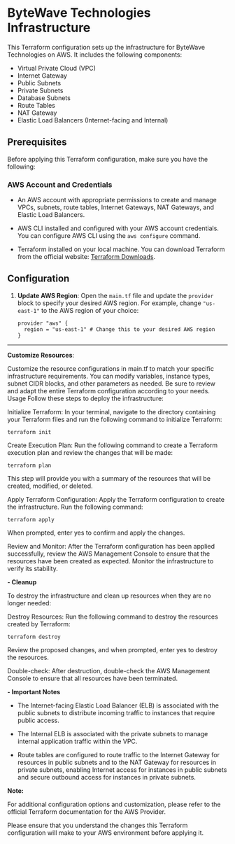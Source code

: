 # ByteWave Technologies Infrastructure

This Terraform configuration sets up the infrastructure for ByteWave Technologies on AWS. It includes the following components:

- Virtual Private Cloud (VPC)
- Internet Gateway
- Public Subnets
- Private Subnets
- Database Subnets
- Route Tables
- NAT Gateway
- Elastic Load Balancers (Internet-facing and Internal)

## Prerequisites

Before applying this Terraform configuration, make sure you have the following:

### AWS Account and Credentials

- An AWS account with appropriate permissions to create and manage VPCs, subnets, route tables, Internet Gateways, NAT Gateways, and Elastic Load Balancers.

- AWS CLI installed and configured with your AWS account credentials. You can configure AWS CLI using the `aws configure` command.

- Terraform installed on your local machine. You can download Terraform from the official website: [Terraform Downloads](https://www.terraform.io/downloads.html).

## Configuration

1. **Update AWS Region**: Open the `main.tf` file and update the `provider` block to specify your desired AWS region. For example, change `"us-east-1"` to the AWS region of your choice:

   ```hcl
   provider "aws" {
     region = "us-east-1" # Change this to your desired AWS region
   }
***
**Customize Resources**: 

Customize the resource configurations in main.tf to match your specific infrastructure requirements. You can modify variables, instance types, subnet CIDR blocks, and other parameters as needed. Be sure to review and adapt the entire Terraform configuration according to your needs.
Usage
Follow these steps to deploy the infrastructure:

Initialize Terraform: In your terminal, navigate to the directory containing your Terraform files and run the following command to initialize Terraform:

```
terraform init
```

Create Execution Plan: Run the following command to create a Terraform execution plan and review the changes that will be made:

```
terraform plan 
```
This step will provide you with a summary of the resources that will be created, modified, or deleted.

Apply Terraform Configuration: Apply the Terraform configuration to create the infrastructure. Run the following command:

``` 
terraform apply
```

When prompted, enter yes to confirm and apply the changes.

Review and Monitor: After the Terraform configuration has been applied successfully, review the AWS Management Console to ensure that the resources have been created as expected. Monitor the infrastructure to verify its stability.

 **- Cleanup**

To destroy the infrastructure and clean up resources when they are no longer needed:

Destroy Resources: Run the following command to destroy the resources created by Terraform:

```
terraform destroy
```

Review the proposed changes, and when prompted, enter yes to destroy the resources.

Double-check: After destruction, double-check the AWS Management Console to ensure that all resources have been terminated.

**- Important Notes**

- The Internet-facing Elastic Load Balancer (ELB) is associated with the public subnets to distribute incoming traffic to instances that require public access.

- The Internal ELB is associated with the private subnets to manage internal application traffic within the VPC.

- Route tables are configured to route traffic to the Internet Gateway for resources in public subnets and to the NAT Gateway for resources in private subnets, enabling Internet access for instances in public subnets and secure outbound access for instances in private subnets.

 **Note:**

 For additional configuration options and customization, please refer to the official Terraform documentation for the AWS Provider.

Please ensure that you understand the changes this Terraform configuration will make to your AWS environment before applying it.

